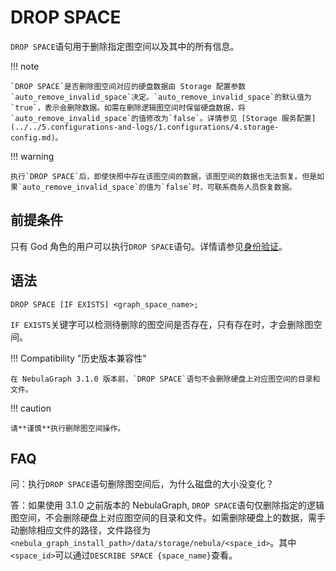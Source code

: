# DROP SPACE

`DROP SPACE`语句用于删除指定图空间以及其中的所有信息。

!!! note

    `DROP SPACE`是否删除图空间对应的硬盘数据由 Storage 配置参数`auto_remove_invalid_space`决定。`auto_remove_invalid_space`的默认值为`true`，表示会删除数据。如需在删除逻辑图空间时保留硬盘数据，将`auto_remove_invalid_space`的值修改为`false`。详情参见 [Storage 服务配置](../../5.configurations-and-logs/1.configurations/4.storage-config.md)。

!!! warning

    执行`DROP SPACE`后，即使快照中存在该图空间的数据，该图空间的数据也无法恢复。但是如果`auto_remove_invalid_space`的值为`false`时，可联系商务人员恢复数据。

## 前提条件

只有 God 角色的用户可以执行`DROP SPACE`语句。详情请参见[身份验证](../../7.data-security/1.authentication/1.authentication.md)。

## 语法

```ngql
DROP SPACE [IF EXISTS] <graph_space_name>;
```

`IF EXISTS`关键字可以检测待删除的图空间是否存在，只有存在时，才会删除图空间。

!!! Compatibility "历史版本兼容性"

    在 NebulaGraph 3.1.0 版本前，`DROP SPACE`语句不会删除硬盘上对应图空间的目录和文件。
    

!!! caution

    请**谨慎**执行删除图空间操作。


## FAQ

问：执行`DROP SPACE`语句删除图空间后，为什么磁盘的大小没变化？

答：如果使用 3.1.0 之前版本的 NebulaGraph, `DROP SPACE`语句仅删除指定的逻辑图空间，不会删除硬盘上对应图空间的目录和文件。如需删除硬盘上的数据，需手动删除相应文件的路径，文件路径为`<nebula_graph_install_path>/data/storage/nebula/<space_id>`。其中`<space_id>`可以通过`DESCRIBE SPACE {space_name}`查看。
